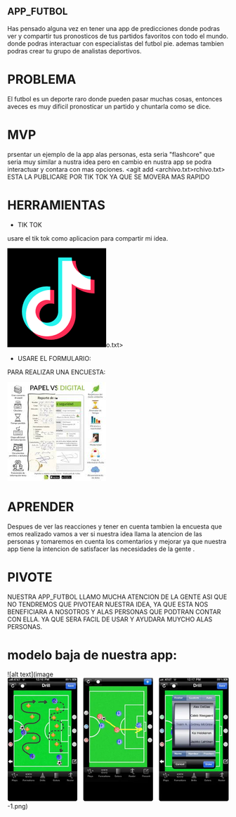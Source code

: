 ## APP_FUTBOL
Has pensado alguna vez en tener una app de predicciones donde podras ver y compartir tus pronosticos de tus partidos
favoritos con todo el mundo.
donde podras interactuar con especialistas del futbol pie.
ademas tambien podras crear tu grupo de analistas deportivos.
# PROBLEMA
El futbol es un deporte raro donde pueden pasar muchas cosas, entonces aveces es muy dificil pronosticar un partido
y chuntarla como se dice.

# MVP
prsentar un ejemplo de la app alas personas, esta seria "flashcore" que seria muy similar a nustra idea pero en cambio
en nustra app se podra interactuar y contara con mas opciones.
 <agit add <archivo.txt>rchivo.txt>
ESTA LA PUBLICARE POR TIK TOK YA QUE SE MOVERA MAS RAPIDO

# HERRAMIENTAS 

- TIK TOK

usare el tik tok como aplicacion para compartir mi idea.

 ![alt text](image.png)o.txt>

- USARE EL FORMULARIO:

 PARA REALIZAR UNA ENCUESTA:

 ![alt text](image-1.png)

 # APRENDER
 Despues de ver las reacciones y tener en cuenta tambien la encuesta que emos realizado vamos a ver si nuestra idea llama la atencion de las personas y tomaremos en cuenta los comentarios y mejorar
 ya que nuestra app tiene la intencion de satisfacer las necesidades de la gente .

 # PIVOTE

 NUESTRA APP_FUTBOL LLAMO MUCHA ATENCION DE LA GENTE ASI QUE NO TENDREMOS QUE PIVOTEAR NUESTRA IDEA, YA QUE ESTA NOS BENEFICIARA A NOSOTROS Y ALAS PERSONAS QUE PODTRAN CONTAR CON ELLA.
 YA QUE SERA FACIL DE USAR Y AYUDARA MUYCHO ALAS PERSONAS.

 # modelo baja de nuestra app:
 
  ![alt text](image![alt text](image-2.png)-1.png)





